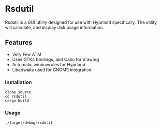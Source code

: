 # Rsdutil

Rsdutil is a GUI utility designed for use with Hyprland specifically. The utility will calculate, and display disk usage information.

## Features

* Very Few ATM
* Uses GTK4 bindings, and Cairo for drawing
* Automatic windowrules for Hyprland.
* Libadwiata used for GNOME integration

### Installation

```
clone source
cd rsdutil
cargo build
```
### Usage

```
./target/debug/rsdutil
```
